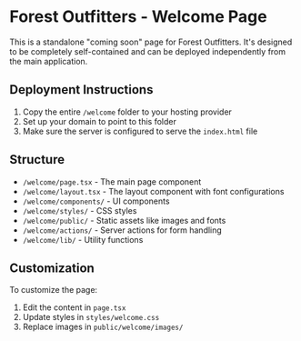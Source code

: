 # Forest Outfitters - Welcome Page

This is a standalone "coming soon" page for Forest Outfitters. It's designed to be completely self-contained and can be deployed independently from the main application.

## Deployment Instructions

1. Copy the entire `/welcome` folder to your hosting provider
2. Set up your domain to point to this folder
3. Make sure the server is configured to serve the `index.html` file

## Structure

- `/welcome/page.tsx` - The main page component
- `/welcome/layout.tsx` - The layout component with font configurations
- `/welcome/components/` - UI components
- `/welcome/styles/` - CSS styles
- `/welcome/public/` - Static assets like images and fonts
- `/welcome/actions/` - Server actions for form handling
- `/welcome/lib/` - Utility functions

## Customization

To customize the page:
1. Edit the content in `page.tsx`
2. Update styles in `styles/welcome.css`
3. Replace images in `public/welcome/images/`
